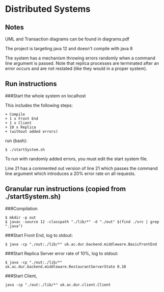 # Distributed Systems
## Notes

UML and Transaction diagrams can be found in diagrams.pdf

The project is targeting java 12 and doesn't compile with java 8 

The system has a mechanism throwing errors randomly when a command line argument is passed.  Note that replica processes
are terminated after an error occurs and are not restated (like they would in a proper system).

## Run instructions

###Start the whole system on localhost

This includes the following steps:

    + Compile
    + 1 x Front End
    + 1 x Client
    + 10 x Replica
    + (without added errors)

run (bash):

```shell script
$ ./startSystem.sh
```

To run with randomly added errors, you must edit the start system file.

Line 21 has a commented out version of line 21 which passes the command line argument which introduces a 20% error rate 
on all requests.

## Granular run instructions (copied from ./startSystem.sh)

###Compilation
```shell script
$ mkdir -p out
$ javac -source 12 -classpath "./lib/*" -d "./out" $(find ./src | grep ".java")
```

###Start Front End, log to stdout:
```shell script
$ java -cp "./out:./lib/*" uk.ac.dur.backend.middleware.BasicFrontEnd
```

###Start Replica Server error rate of 10%, log to stdout:
```shell script
$ java -cp "./out:./lib/*" uk.ac.dur.backend.middleware.RestaurantServerState 0.10
```

###Start Client,
```shell script
java -cp "./out:./lib/*" uk.ac.dur.client.Client
```